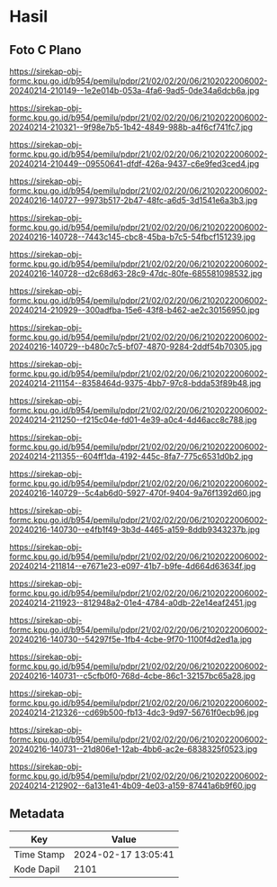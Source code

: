 # Hasil

## Foto C Plano

https://sirekap-obj-formc.kpu.go.id/b954/pemilu/pdpr/21/02/02/20/06/2102022006002-20240214-210149--1e2e014b-053a-4fa6-9ad5-0de34a6dcb6a.jpg

https://sirekap-obj-formc.kpu.go.id/b954/pemilu/pdpr/21/02/02/20/06/2102022006002-20240214-210321--9f98e7b5-1b42-4849-988b-a4f6cf741fc7.jpg

https://sirekap-obj-formc.kpu.go.id/b954/pemilu/pdpr/21/02/02/20/06/2102022006002-20240214-210449--09550641-dfdf-426a-9437-c6e9fed3ced4.jpg

https://sirekap-obj-formc.kpu.go.id/b954/pemilu/pdpr/21/02/02/20/06/2102022006002-20240216-140727--9973b517-2b47-48fc-a6d5-3d1541e6a3b3.jpg

https://sirekap-obj-formc.kpu.go.id/b954/pemilu/pdpr/21/02/02/20/06/2102022006002-20240216-140728--7443c145-cbc8-45ba-b7c5-54fbcf151239.jpg

https://sirekap-obj-formc.kpu.go.id/b954/pemilu/pdpr/21/02/02/20/06/2102022006002-20240216-140728--d2c68d63-28c9-47dc-80fe-685581098532.jpg

https://sirekap-obj-formc.kpu.go.id/b954/pemilu/pdpr/21/02/02/20/06/2102022006002-20240214-210929--300adfba-15e6-43f8-b462-ae2c30156950.jpg

https://sirekap-obj-formc.kpu.go.id/b954/pemilu/pdpr/21/02/02/20/06/2102022006002-20240216-140729--b480c7c5-bf07-4870-9284-2ddf54b70305.jpg

https://sirekap-obj-formc.kpu.go.id/b954/pemilu/pdpr/21/02/02/20/06/2102022006002-20240214-211154--8358464d-9375-4bb7-97c8-bdda53f89b48.jpg

https://sirekap-obj-formc.kpu.go.id/b954/pemilu/pdpr/21/02/02/20/06/2102022006002-20240214-211250--f215c04e-fd01-4e39-a0c4-4d46acc8c788.jpg

https://sirekap-obj-formc.kpu.go.id/b954/pemilu/pdpr/21/02/02/20/06/2102022006002-20240214-211355--604ff1da-4192-445c-8fa7-775c6531d0b2.jpg

https://sirekap-obj-formc.kpu.go.id/b954/pemilu/pdpr/21/02/02/20/06/2102022006002-20240216-140729--5c4ab6d0-5927-470f-9404-9a76f1392d60.jpg

https://sirekap-obj-formc.kpu.go.id/b954/pemilu/pdpr/21/02/02/20/06/2102022006002-20240216-140730--e4fb1f49-3b3d-4465-a159-8ddb9343237b.jpg

https://sirekap-obj-formc.kpu.go.id/b954/pemilu/pdpr/21/02/02/20/06/2102022006002-20240214-211814--e7671e23-e097-41b7-b9fe-4d664d63634f.jpg

https://sirekap-obj-formc.kpu.go.id/b954/pemilu/pdpr/21/02/02/20/06/2102022006002-20240214-211923--812948a2-01e4-4784-a0db-22e14eaf2451.jpg

https://sirekap-obj-formc.kpu.go.id/b954/pemilu/pdpr/21/02/02/20/06/2102022006002-20240216-140730--54297f5e-1fb4-4cbe-9f70-1100f4d2ed1a.jpg

https://sirekap-obj-formc.kpu.go.id/b954/pemilu/pdpr/21/02/02/20/06/2102022006002-20240216-140731--c5cfb0f0-768d-4cbe-86c1-32157bc65a28.jpg

https://sirekap-obj-formc.kpu.go.id/b954/pemilu/pdpr/21/02/02/20/06/2102022006002-20240214-212326--cd69b500-fb13-4dc3-9d97-56761f0ecb96.jpg

https://sirekap-obj-formc.kpu.go.id/b954/pemilu/pdpr/21/02/02/20/06/2102022006002-20240216-140731--21d806e1-12ab-4bb6-ac2e-6838325f0523.jpg

https://sirekap-obj-formc.kpu.go.id/b954/pemilu/pdpr/21/02/02/20/06/2102022006002-20240214-212902--6a131e41-4b09-4e03-a159-87441a6b9f60.jpg


## Metadata

| Key        | Value               |
| ---------- | ------------------- |
| Time Stamp | 2024-02-17 13:05:41 |
| Kode Dapil | 2101                |



